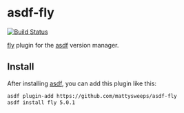 # asdf-fly
[![Build Status](https://travis-ci.org/mattysweeps/asdf-fly.svg)](https://travis-ci.org/mattysweeps/asdf-fly)

[fly](https://github.com/concourse/concourse) plugin for the [asdf](https://github.com/asdf-vm/asdf) version manager.

## Install

After installing [asdf](https://github.com/asdf-vm/asdf),
you can add this plugin like this:

```bash
asdf plugin-add https://github.com/mattysweeps/asdf-fly
asdf install fly 5.0.1
`````


